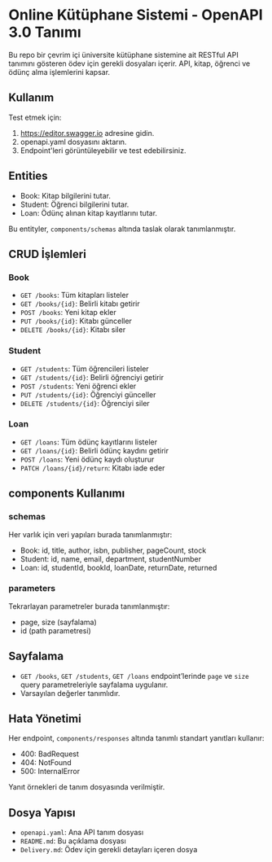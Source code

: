 # Online Kütüphane Sistemi - OpenAPI 3.0 Tanımı

Bu repo bir çevrim içi üniversite kütüphane sistemine ait RESTful API tanımını gösteren ödev için gerekli dosyaları içerir. API, kitap, öğrenci ve ödünç alma işlemlerini kapsar.

## Kullanım

Test etmek için:

1. https://editor.swagger.io adresine gidin.
2. openapi.yaml dosyasını aktarın.
3. Endpoint'leri görüntüleyebilir ve test edebilirsiniz.


## Entities

- Book: Kitap bilgilerini tutar.
- Student: Öğrenci bilgilerini tutar.
- Loan: Ödünç alınan kitap kayıtlarını tutar.

Bu entityler, `components/schemas` altında taslak olarak tanımlanmıştır.

## CRUD İşlemleri

### Book

- `GET /books`: Tüm kitapları listeler
- `GET /books/{id}`: Belirli kitabı getirir
- `POST /books`: Yeni kitap ekler
- `PUT /books/{id}`: Kitabı günceller
- `DELETE /books/{id}`: Kitabı siler

### Student

- `GET /students`: Tüm öğrencileri listeler
- `GET /students/{id}`: Belirli öğrenciyi getirir
- `POST /students`: Yeni öğrenci ekler
- `PUT /students/{id}`: Öğrenciyi günceller
- `DELETE /students/{id}`: Öğrenciyi siler

### Loan

- `GET /loans`: Tüm ödünç kayıtlarını listeler
- `GET /loans/{id}`: Belirli ödünç kaydını getirir
- `POST /loans`: Yeni ödünç kaydı oluşturur
- `PATCH /loans/{id}/return`: Kitabı iade eder

## components Kullanımı

### schemas

Her varlık için veri yapıları burada tanımlanmıştır:

- Book: id, title, author, isbn, publisher, pageCount, stock
- Student: id, name, email, department, studentNumber
- Loan: id, studentId, bookId, loanDate, returnDate, returned

### parameters

Tekrarlayan parametreler burada tanımlanmıştır:

- page, size (sayfalama)
- id (path parametresi)

## Sayfalama

- `GET /books`, `GET /students`, `GET /loans` endpoint’lerinde `page` ve `size` query parametreleriyle sayfalama uygulanır.
- Varsayılan değerler tanımlıdır.

## Hata Yönetimi

Her endpoint, `components/responses` altında tanımlı standart yanıtları kullanır:

- 400: BadRequest
- 404: NotFound
- 500: InternalError

Yanıt örnekleri de tanım dosyasında verilmiştir.

## Dosya Yapısı

- `openapi.yaml`: Ana API tanım dosyası
- `README.md`: Bu açıklama dosyası
- `Delivery.md`: Ödev için gerekli detayları içeren dosya

